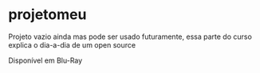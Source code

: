 # projetomeu
Projeto vazio ainda mas pode ser usado futuramente, essa parte do curso explica o dia-a-dia de um open source 

Disponível em Blu-Ray
